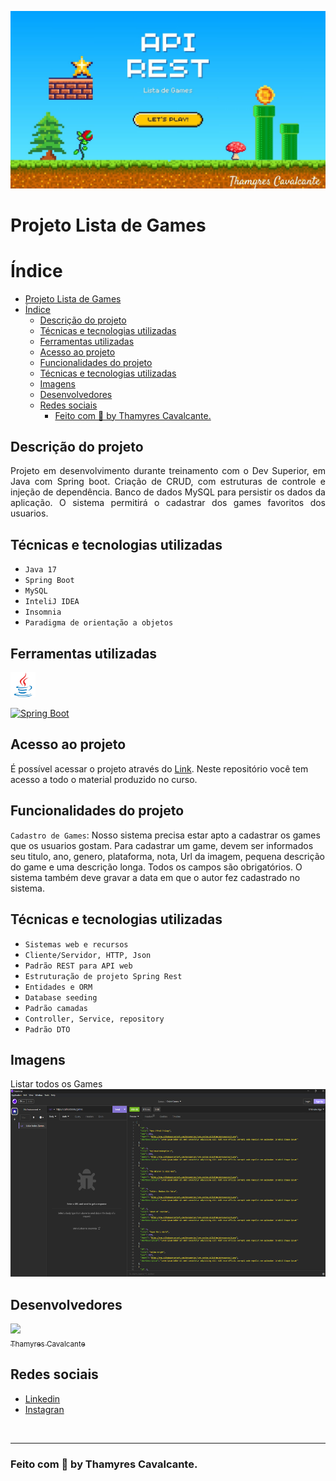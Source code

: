 
![](geral/Capa.jpg)


# Projeto Lista de Games


# Índice 

- [Projeto Lista de Games](#projeto-lista-de-games)
- [Índice](#índice)
  - [Descrição do projeto](#descrição-do-projeto)
  - [Técnicas e tecnologias utilizadas](#técnicas-e-tecnologias-utilizadas)
  - [Ferramentas utilizadas](#ferramentas-utilizadas)
  - [Acesso ao projeto](#acesso-ao-projeto)
  - [Funcionalidades do projeto](#funcionalidades-do-projeto)
  - [Técnicas e tecnologias utilizadas](#técnicas-e-tecnologias-utilizadas-1)
  - [Imagens](#imagens)
  - [Desenvolvedores](#desenvolvedores)
  - [Redes sociais](#redes-sociais)
    - [Feito com 💜 by Thamyres Cavalcante.](#feito-com--by-thamyres-cavalcante)

## Descrição do projeto 

<p align="justify">
 Projeto em desenvolvimento durante treinamento com o Dev Superior, em Java com Spring boot. Criação de CRUD, com estruturas de controle e injeção de dependência. Banco de dados MySQL para persistir os dados da aplicação.
 O sistema permitirá o cadastrar dos games favoritos dos usuarios.

</p>

## Técnicas e tecnologias utilizadas

- ``Java 17``
- ``Spring Boot``
- ``MySQL``
- ``InteliJ IDEA``
- ``Insomnia``
- ``Paradigma de orientação a objetos``


## Ferramentas utilizadas

<a href="https://www.java.com" target="_blank"> <img src="https://raw.githubusercontent.com/devicons/devicon/master/icons/java/java-original.svg" alt="java" width="40" height="40"/> </a> 

<a href="https://spring.io/projects/spring-boot" target="_blank"> <img src="https://encrypted-tbn0.gstatic.com/images?q=tbn:ANd9GcTYYBxoOodScM02OFfpinuC1-b-rF9Jz57-RGh7S855Wx9GZ_aBdiZDfGMdJA52RUBFPIU&usqp=CAU" alt="Spring Boot" width="40" height="40"/> </a> 


## Acesso ao projeto
<p align="justify">

É possível acessar o projeto através do [Link](https://github.com/Thamyresmya/DS_List).
Neste repositório você tem acesso a todo o material produzido no curso.

<p>

## Funcionalidades do projeto
<p align="justify">

  `Cadastro de Games`: Nosso sistema precisa estar apto a cadastrar os games que os usuarios gostam. Para cadastrar um game, devem ser informados seu titulo, ano, genero, plataforma, nota, Url da imagem, pequena descrição do game e uma descrição longa. Todos os campos são obrigatórios. O sistema também deve gravar a data em que o autor fez cadastrado no sistema.

<p>

## Técnicas e tecnologias utilizadas
- `Sistemas web e recursos`
- `Cliente/Servidor, HTTP, Json`
- `Padrão REST para API web`
- `Estruturação de projeto Spring Rest`
- `Entidades e ORM`
- `Database seeding`
- `Padrão camadas`
- `Controller, Service, repository`
- `Padrão DTO`


## Imagens
Listar todos os Games
<img width="100%" height="300" src="./geral/GET_Games.png"></img>


## Desenvolvedores

[<img src="https://github.com/Thamyresmya.png" width=115><br><sub>Thamyres Cavalcante</sub>](https://github.com/Thamyresmya)  


## Redes sociais

- [Linkedin](https://www.linkedin.com/in/thamyrescavalcante/)
- [Instagran](https://www.instagram.com/thamyres__cavalcante/)

<br>

---



### Feito com 💜 by Thamyres Cavalcante.




